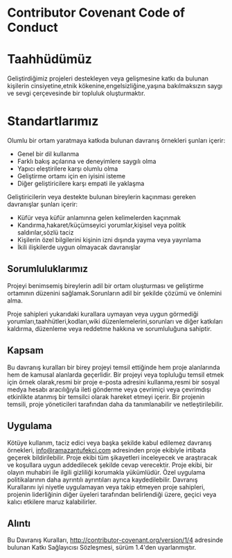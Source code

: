 # Contributor Covenant Code of Conduct

# Taahhüdümüz

Geliştirdiğimiz projeleri destekleyen veya gelişmesine katkı da bulunan kişilerin cinsiyetine,etnik kökenine,engelsizliğine,yaşına bakılmaksızın saygı ve sevgi çerçevesinde bir topluluk oluşturmaktır.

# Standartlarımız
Olumlu bir ortam yaratmaya katkıda bulunan davranış örnekleri şunları içerir:
- Genel bir dil kullanma
- Farklı bakış açılarına ve deneyimlere saygılı olma
- Yapıcı eleştirilere karşı olumlu olma
- Geliştirme ortamı için en iyisini isteme
- Diğer geliştiricilere karşı empati ile yaklaşma

Geliştiricilerin veya destekte bulunan bireylerin kaçınması gereken davranışlar şunları içerir:
- Küfür veya küfür anlamınna gelen kelimelerden kaçınmak
- Kandırma,hakaret/küçümseyici yorumlar,kişisel veya politik saldırılar,sözlü taciz
- Kişilerin özel bilgilerini kişinin izni dışında yayma veya yayınlama
- İkili ilişkilerde uygun olmayacak davranışlar

## Sorumluluklarımız

Projeyi benimsemiş bireylerin adil bir ortam oluşturması ve geliştirme ortamının düzenini sağlamak.Sorunların adil bir şekilde çözümü ve önlemini alma.

Proje sahipleri yukarıdaki kurallara uymayan veya uygun görmediği yorumları,taahhütleri,kodları,wiki düzenlemelerini,sorunları ve diğer katkıları kaldırma, düzenleme veya reddetme hakkına ve sorumluluğuna sahiptir.

## Kapsam
Bu davranış kuralları bir birey projeyi temsil ettiğinde hem proje alanlarında hem de kamusal alanlarda geçerlidir.
Bir projeyi veya topluluğu temsil etmek için örnek olarak,resmi bir proje e-posta adresini kullanma,resmi bir sosyal medya hesabı aracılığıyla ileti gönderme veya çevrimiçi veya çevrimdışı etkinlikte atanmış bir temsilci olarak hareket etmeyi içerir. Bir projenin temsili, proje yöneticileri tarafından daha da tanımlanabilir ve netleştirilebilir.
## Uygulama
Kötüye kullanım, taciz edici veya başka şekilde kabul edilemez davranış örnekleri, info@ramazantufekci.com adresinden proje ekibiyle irtibata geçerek bildirilebilir. Proje ekibi tüm şikayetleri inceleyecek ve araştıracak ve koşullara uygun addedilecek şekilde cevap verecektir. Proje ekibi, bir olayın muhabiri ile ilgili gizliliği korumakla yükümlüdür. Özel uygulama politikalarının daha ayrıntılı ayrıntıları ayrıca kaydedilebilir.
Davranış Kurallarını iyi niyetle uygulamayan veya takip etmeyen proje sahipleri, projenin liderliğinin diğer üyeleri tarafından belirlendiği üzere, geçici veya kalıcı etkilere maruz kalabilirler.
## Alıntı
Bu Davranış Kuralları, http://contributor-covenant.org/version/1/4 adresinde bulunan Katkı Sağlayıcısı Sözleşmesi, sürüm 1.4'den uyarlanmıştır.
